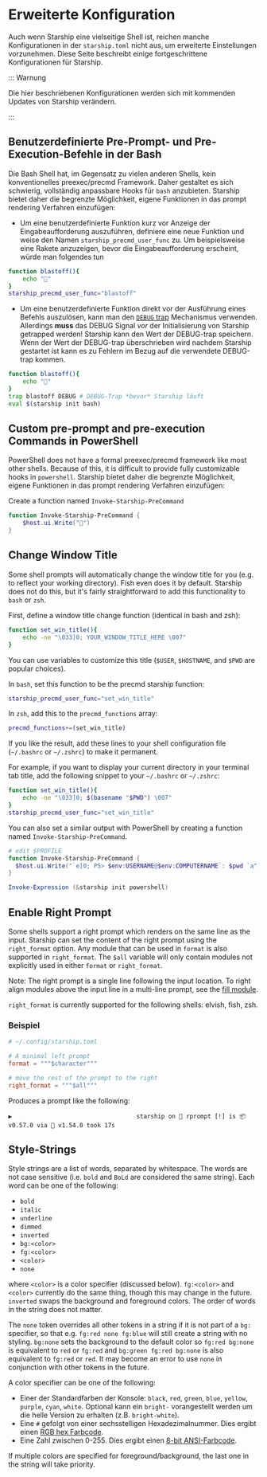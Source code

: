 # Erweiterte Konfiguration

Auch wenn Starship eine vielseitige Shell ist, reichen manche Konfigurationen in der `starship.toml` nicht aus, um erweiterte Einstellungen vorzunehmen. Diese Seite beschreibt einige fortgeschrittene Konfigurationen für Starship.

::: Warnung

Die hier beschriebenen Konfigurationen werden sich mit kommenden Updates von Starship verändern.

:::

## Benutzerdefinierte Pre-Prompt- und Pre-Execution-Befehle in der Bash

Die Bash Shell hat, im Gegensatz zu vielen anderen Shells, kein konventionelles preexec/precmd Framework. Daher gestaltet es sich schwierig, vollständig anpassbare Hooks für `bash` anzubieten. Starship bietet daher die begrenzte Möglichkeit, eigene Funktionen in das prompt rendering Verfahren einzufügen:

- Um eine benutzerdefinierte Funktion kurz vor Anzeige der Eingabeaufforderung auszuführen, definiere eine neue Funktion und weise den Namen `starship_precmd_user_func` zu. Um beispielsweise eine Rakete anzuzeigen, bevor die Eingabeaufforderung erscheint, würde man folgendes tun

```bash
function blastoff(){
    echo "🚀"
}
starship_precmd_user_func="blastoff"
```

- Um eine benutzerdefinierte Funktion direkt vor der Ausführung eines Befehls auszulösen, kann man den [`DEBUG` trap](https://jichu4n.com/posts/debug-trap-and-prompt_command-in-bash/) Mechanismus verwenden. Allerdings **muss** das DEBUG Signal *vor* der Initialisierung von Starship getrapped werden! Starship kann den Wert der DEBUG-trap speichern. Wenn der Wert der DEBUG-trap überschrieben wird nachdem Starship gestartet ist kann es zu Fehlern im Bezug auf die verwendete DEBUG-trap kommen.

```bash
function blastoff(){
    echo "🚀"
}
trap blastoff DEBUG # DEBUG-Trap *bevor* Starship läuft
eval $(starship init bash)
```

## Custom pre-prompt and pre-execution Commands in PowerShell

PowerShell does not have a formal preexec/precmd framework like most other shells. Because of this, it is difficult to provide fully customizable hooks in `powershell`. Starship bietet daher die begrenzte Möglichkeit, eigene Funktionen in das prompt rendering Verfahren einzufügen:

Create a function named `Invoke-Starship-PreCommand`

```powershell
function Invoke-Starship-PreCommand {
    $host.ui.Write("🚀")
}
```

## Change Window Title

Some shell prompts will automatically change the window title for you (e.g. to reflect your working directory). Fish even does it by default. Starship does not do this, but it's fairly straightforward to add this functionality to `bash` or `zsh`.

First, define a window title change function (identical in bash and zsh):

```bash
function set_win_title(){
    echo -ne "\033]0; YOUR_WINDOW_TITLE_HERE \007"
}
```

You can use variables to customize this title (`$USER`, `$HOSTNAME`, and `$PWD` are popular choices).

In `bash`, set this function to be the precmd starship function:

```bash
starship_precmd_user_func="set_win_title"
```

In `zsh`, add this to the `precmd_functions` array:

```bash
precmd_functions+=(set_win_title)
```

If you like the result, add these lines to your shell configuration file (`~/.bashrc` or `~/.zshrc`) to make it permanent.

For example, if you want to display your current directory in your terminal tab title, add the following snippet to your `~/.bashrc` or `~/.zshrc`:

```bash
function set_win_title(){
    echo -ne "\033]0; $(basename "$PWD") \007"
}
starship_precmd_user_func="set_win_title"
```

You can also set a similar output with PowerShell by creating a function named `Invoke-Starship-PreCommand`.

```powershell
# edit $PROFILE
function Invoke-Starship-PreCommand {
  $host.ui.Write("`e]0; PS> $env:USERNAME@$env:COMPUTERNAME`: $pwd `a")
}

Invoke-Expression (&starship init powershell)
```

## Enable Right Prompt

Some shells support a right prompt which renders on the same line as the input. Starship can set the content of the right prompt using the `right_format` option. Any module that can be used in `format` is also supported in `right_format`. The `$all` variable will only contain modules not explicitly used in either `format` or `right_format`.

Note: The right prompt is a single line following the input location. To right align modules above the input line in a multi-line prompt, see the [fill module](/config/#fill).

`right_format` is currently supported for the following shells: elvish, fish, zsh.

### Beispiel

```toml
# ~/.config/starship.toml

# A minimal left prompt
format = """$character"""

# move the rest of the prompt to the right
right_format = """$all"""
```

Produces a prompt like the following:

```
▶                                   starship on  rprompt [!] is 📦 v0.57.0 via 🦀 v1.54.0 took 17s
```


## Style-Strings

Style strings are a list of words, separated by whitespace. The words are not case sensitive (i.e. `bold` and `BoLd` are considered the same string). Each word can be one of the following:

  - `bold`
  - `italic`
  - `underline`
  - `dimmed`
  - `inverted`
  - `bg:<color>`
  - `fg:<color>`
  - `<color>`
  - `none`

where `<color>` is a color specifier (discussed below). `fg:<color>` and `<color>` currently do the same thing, though this may change in the future. `inverted` swaps the background and foreground colors. The order of words in the string does not matter.

The `none` token overrides all other tokens in a string if it is not part of a `bg:` specifier, so that e.g. `fg:red none fg:blue` will still create a string with no styling. `bg:none` sets the background to the default color so `fg:red bg:none` is equivalent to `red` or `fg:red` and `bg:green fg:red bg:none` is also equivalent to `fg:red` or `red`. It may become an error to use `none` in conjunction with other tokens in the future.

A color specifier can be one of the following:

 - Einer der Standardfarben der Konsole: `black`, `red`, `green`, `blue`, `yellow`, `purple`, `cyan`, `white`. Optional kann ein `bright-` vorangestellt werden um die helle Version zu erhalten (z.B. `bright-white`).
 - Eine `#` gefolgt von einer sechsstelligen Hexadezimalnummer. Dies ergibt einen [RGB hex Farbcode](https://www.w3schools.com/colors/colors_hexadecimal.asp).
 - Eine Zahl zwischen 0-255. Dies ergibt einen [8-bit ANSI-Farbcode](https://i.stack.imgur.com/KTSQa.png).

If multiple colors are specified for foreground/background, the last one in the string will take priority.
